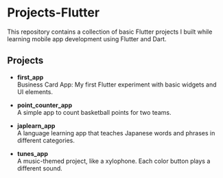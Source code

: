 # Projects-Flutter

This repository contains a collection of basic Flutter projects I built while learning mobile app development using Flutter and Dart.

## Projects

- **first_app**  
  Business Card App: My first Flutter experiment with basic widgets and UI elements.

- **point_counter_app**  
  A simple app to count basketball points for two teams.

- **japlearn_app**  
  A language learning app that teaches Japanese words and phrases in different categories.

- **tunes_app**  
  A music-themed project, like a xylophone. Each color button plays a different sound.
